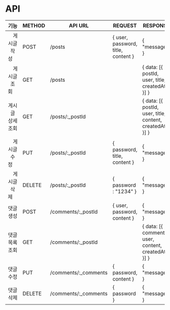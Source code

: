 # API
|기능|METHOD|API URL|REQUEST|RESPONSE|
|:-----:|------|-------|-------|--------|
| 게시글 작성 |POST|/posts|{ user, password, title, content }|{ "message" }|
| 게시글 조회 |GET|/posts||{ data: [{ postId, user, title, createdAt }] }|
|게시글 상세 조회|GET|/posts/:_postId||{ data: [{ postId, user, title, content, createdAt }] }|
| 게시글 수정 |PUT|/posts/:_postId|{ password, title, content }|{ "message" }|
| 게시글 삭제 |DELETE|/posts/:_postId|{ password : "1234" }|{ "message" }|
|댓글 생성|POST|/comments/:_postId|{ user, password, content }|{ "message" }|
|댓글 목록 조회|GET|/comments/:_postId||{ data: [{ commentId, user, content, createdAt }] }|
|댓글 수정|PUT|/comments/:_comments|{ password, content }|{ "message" }|
|댓글 삭제|DELETE|/comments/:_comments|{ password }|{ "message" }|
